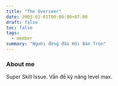 ```yaml
---
title: "The Overseer"
date: 2003-01-01T00:00:00+07:00
draft: false
toc: false
tags:
  - member
summary: "Người đứng đầu Hội Bàn Tròn"
---
```


### About me

Super Skill Issue. Vấn đề kỹ năng level max.